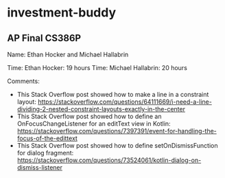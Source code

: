 # investment-buddy
## AP Final CS386P

Name: Ethan Hocker and Michael Hallabrin

Time: Ethan Hocker: 19 hours
Time: Michael Hallabrin: 20 hours

Comments:
* This Stack Overflow post showed how to make a line in a constraint layout: https://stackoverflow.com/questions/64111669/i-need-a-line-dividing-2-nested-constraint-layouts-exactly-in-the-center 
* This Stack Overflow post showed how to define an OnFocusChangeListener for an editText view in Kotlin: https://stackoverflow.com/questions/7397391/event-for-handling-the-focus-of-the-edittext
* This Stack Overflow post showed how to define setOnDismissFunction for dialog fragment: https://stackoverflow.com/questions/73524061/kotlin-dialog-on-dismiss-listener
